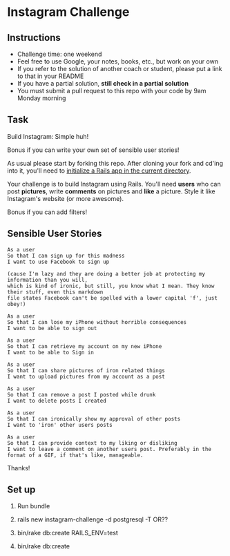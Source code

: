 Instagram Challenge
===================

Instructions
-------
* Challenge time: one weekend
* Feel free to use Google, your notes, books, etc., but work on your own
* If you refer to the solution of another coach or student, please put a link to that in your README
* If you have a partial solution, **still check in a partial solution**
* You must submit a pull request to this repo with your code by 9am Monday morning

Task
-----

Build Instagram: Simple huh!

Bonus if you can write your own set of sensible user stories!

As usual please start by forking this repo. After cloning your fork and cd'ing into it, you'll need to [initialize a Rails app in the current directory](http://blog.jasonmeridth.com/posts/create-rails-application-in-current-directory/).

Your challenge is to build Instagram using Rails. You'll need **users** who can post **pictures**, write **comments** on pictures and **like** a picture. Style it like Instagram's website (or more awesome).

Bonus if you can add filters!


Sensible User Stories
-----

```
As a user
So that I can sign up for this madness
I want to use Facebook to sign up

(cause I'm lazy and they are doing a better job at protecting my information than you will,
which is kind of ironic, but still, you know what I mean. They know their stuff, even this markdown
file states Facebook can't be spelled with a lower capital 'f', just obey!)
```

```
As a user
So that I can lose my iPhone without horrible consequences
I want to be able to sign out
```

```
As a user
So that I can retrieve my account on my new iPhone
I want to be able to Sign in
```

```
As a user
So that I can share pictures of iron related things
I want to upload pictures from my account as a post
```

```
As a user
So that I can remove a post I posted while drunk
I want to delete posts I created
```

```
As a user
So that I can ironically show my approval of other posts
I want to 'iron' other users posts
```

```
As a user
So that I can provide context to my liking or disliking
I want to leave a comment on another users post. Preferably in the format of a GIF, if that's like, manageable.  
```
Thanks!


Set up
----

1. Run bundle

2. rails new instagram-challenge -d postgresql -T          OR??

3. bin/rake db:create RAILS_ENV=test

4. bin/rake db:create
